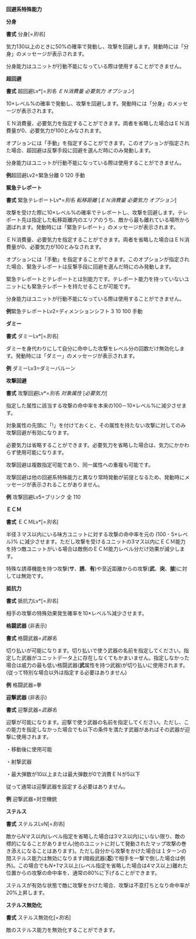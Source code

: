 **回避系特殊能力**

**分身**

**書式** 分身[=*別名*]

気力130以上のときに50%の確率で発動し、攻撃を回避します。発動時には「分身」のメッセージが表示されます。

分身能力はユニットが行動不能になっている際は使用することができません。

**超回避**

**書式** 超回避Lv\*[=*別名 ＥＮ消費量 必要気力 オプション*]

10×レベル%の確率で発動し、攻撃を回避します。発動時には「分身」のメッセージが表示されます。

ＥＮ消費量、必要気力を指定することができます。両者を省略した場合はＥＮ消費量が0、必要気力が100とみなされます。

オプションには「手動」を指定することができます。このオプションが指定された場合、超回避は反撃手段に回避を選んだ時にのみ発動します。

分身能力はユニットが行動不能になっている際は使用することができません。

**例**超回避Lv2=緊急分離 0 120 手動

**緊急テレポート**

**書式** 緊急テレポートLv\*=*別名 転移距離* [*ＥＮ消費量 必要気力 オプション*]

攻撃を受けた際に10×レベル%の確率でテレポートし、攻撃を回避します。テレポート先は指定した転移距離内のエリアのうち、敵から最も離れている場所から選ばれます。発動時には「緊急テレポート」のメッセージが表示されます。

ＥＮ消費量、必要気力を指定することができます。両者を省略した場合はＥＮ消費量が0、必要気力が100とみなされます。

オプションには「手動」を指定することができます。このオプションが指定された場合、緊急テレポートは反撃手段に回避を選んだ時にのみ発動します。

緊急テレポートとテレポートとは別能力です。テレポート能力を持っていないユニットにも緊急テレポートを持たせることが可能です。

分身能力はユニットが行動不能になっている際は使用することができません。

**例**緊急テレポートLv2=ディメンションシフト 3 10 100 手動

**ダミー**

**書式** ダミーLv\*[=*別名*]

ダミーを身代わりにして自分に命中した攻撃をレベル分の回数だけ無効化します。発動時には「ダミー」のメッセージが表示されます。

**例** ダミーLv3=ダミーバルーン

**攻撃回避**

**書式** 攻撃回避Lv\*=*別名 対象属性* [*必要気力*]

指定した属性に該当する攻撃の命中率を本来の100－10×レベル%に減少させます。

対象属性の先頭に「!」を付けておくと、その属性を持たない攻撃に対してのみ攻撃回避が有効になります。

必要気力は省略することができます。必要気力を省略した場合は、気力にかかわらず使用可能になります。

攻撃回避は複数指定可能であり、同一属性への重複も可能です。

攻撃回避は他の回避系特殊能力と異なり常時発動が前提となるため、発動時にメッセージが表示されることがありません。

**例** 攻撃回避Lv5=ブリンク 全 110

**ＥＣＭ**

**書式** ＥＣＭLv\*[=*別名*]

半径３マス以内にいる味方ユニットに対する攻撃の命中率を元の (100 - 5×レベル)% に減少させます。ただし攻撃を受けるユニットの3マス以内にＥＣＭ能力を持つ敵ユニットがいる場合は敵側のＥＣＭ能力レベル分だけ効果が減少します。

特殊な誘導機能を持つ攻撃(**サ**、**誘**、**有**)や至近距離からの攻撃(**武**、**突**、**接**)に対しては無効です。

**抵抗力**

**書式** 抵抗力Lv\*[=*別名*]

相手の攻撃の特殊効果発生確率を10×レベル%減少させます。

**格闘武器** (非表示)

**書式** 格闘武器=*武器名*

切り払いが可能になります。切り払いで使う武器の名前を指定してください。指定した武器がユニットデータ上に存在しなくてもかまいません。指定しなかった場合は威力の最も低い格闘武器(**武**属性を持つ武器)が切り払いに使用されます。(従って特別な場合以外は指定する必要はありません)

**例** 格闘武器=拳

**迎撃武器** (非表示)

**書式** 迎撃武器=*武器名*

迎撃が可能になります。迎撃で使う武器の名前を指定してください。ただし、この能力を指定しなかった場合でも以下の条件を満たす武器があればその武器が迎撃に使用されます。

・移動後に使用可能

・射撃武器

・最大弾数が10以上または最大弾数が0で消費ＥＮが5以下

従って通常は迎撃武器を設定する必要はありません。

**例** 迎撃武器=対空機銃

**ステルス**

**書式** ステルスLv*N*[=*別名*]

敵から*N*マス以内(レベル指定を省略した場合は3マス以内)にいない限り、敵の標的になることがありません(他のユニットに対して発動されたマップ攻撃の巻き添えになることはあります)。ただし自分から攻撃をかけた場合は１ターンの間ステルス能力は無効になります(暗殺武器(**忍**)で相手を一撃で倒した場合は例外)。この場合でも*N+1*マス以上(レベル指定を省略した場合は4マス以上)離れた位置からの攻撃の命中率を、通常の80%に下げることができます。

ステルスが有効な状態で敵に攻撃をかけた場合、攻撃は不意打ちとなり命中率が20%上昇します。

**ステルス無効化**

**書式** ステルス無効化[=*別名*]

敵のステルス能力を無効化することができます。
